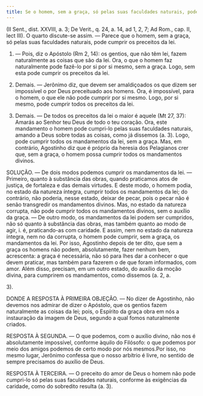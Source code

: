 ```yaml
---
title: Se o homem, sem a graça, só pelas suas faculdades naturais, pode cumprir os preceitos da lei
---
```


(II Sent., dist. XXVIII, a. 3; De Verit., q. 24, a. 14, ad 1, 2, 7; Ad Rom., cap. II, lect III).
  O quarto discute-se assim. — Parece que o homem, sem a graça, só pelas suas faculdades naturais, pode cumprir os preceitos da lei.  

1. — Pois, diz o Apóstolo (Rm 2, 14): os gentios, que não têm lei, fazem naturalmente as coisas que são da lei. Ora, o que o homem faz naturalmente pode fazê-lo por si por si mesmo, sem a graça. Logo, sem esta pode cumprir os preceitos da lei.  

2. Demais. — Jerônimo diz, que devem ser amaldiçoados os que dizem ser impossível o por Deus preceituado aos homens. Ora, é impossível, para o homem, o que ele não pode cumprir por si mesmo. Logo, por si mesmo, pode cumprir todos os preceitos da lei.  

3. Demais. — De todos os preceitos da lei o maior é aquele (Mt 27, 37): Amarás ao Senhor teu Deus de todo o teu coração. Ora, este mandamento o homem pode cumpri-lo pelas suas faculdades naturais, amando a Deus sobre todas as coisas, como já dissemos (a. 3). Logo, pode cumprir todos os mandamentos da lei, sem a graça.  Mas, em contrário, Agostinho diz que é próprio da heresia dos Pelagianos crer que, sem a graça, o homem possa cumprir todos os mandamentos divinos.  

SOLUÇÃO. — De dois modos podemos cumprir os mandamentos da lei. — Primeiro, quanto à substância das obras, quando praticamos atos de justiça, de fortaleza e das demais virtudes. E deste modo, o homem podia, no estado da natureza íntegra, cumprir todos os mandamentos da lei; do contrário, não poderia, nesse estado, deixar de pecar, pois o pecar não é senão transgredir os mandamentos divinos. Mas, no estado da natureza corrupta, não pode cumprir todos os mandamentos divinos, sem o auxílio da graça. — De outro modo, os mandamentos da lei podem ser cumpridos, não só quanto à substância das obras, mas também quanto ao modo de agir, i. é, praticando-as com caridade. E assim, nem no estado da natureza íntegra, nem no da corrupta, o homem pode cumprir, sem a graça, os mandamentos da lei. Por isso, Agostinho depois de ter dito, que sem a graça os homens não podem, absolutamente, fazer nenhum bem, acrescenta: a graça é necessária, não só para lhes dar a conhecer o que devem praticar, mas também para fazerem o de que foram informados, com amor. Além disso, precisam, em um outro estado, do auxílio da moção divina, para cumprirem os mandamentos, como dissemos (a. 2, a. 

3).  

DONDE A RESPOSTA À PRIMEIRA OBJEÇÃO. — No dizer de Agostinho, não devemos nos admirar de dizer o Apóstolo, que os gentios fazem naturalmente as coisas da lei; pois, o Espírito da graça obra em nós a instauração da imagem de Deus, segundo a qual fomos naturalmente criados.  

RESPOSTA À SEGUNDA. — O que podemos, com o auxílio divino, não nos é absolutamente impossível, conforme àquilo do Filósofo: o que podemos por meio dos amigos podemos de certo modo por nós mesmos.Por isso, no mesmo lugar, Jerônimo confessa que o nosso arbítrio é livre, no sentido de sempre precisamos do auxílio de Deus.  

RESPOSTA À TERCEIRA. — O preceito do amor de Deus o homem não pode cumpri-lo só pelas suas faculdades naturais, conforme às exigências da caridade, como do sobredito resulta (a. 3).